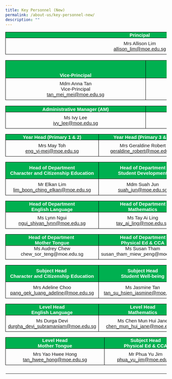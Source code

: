 ```yaml
---
title: Key Personnel (New)
permalink: /about-us/key-personnel-new/
description: ""
---
```


<table style="border-collapse:collapse;border:none;">
    <tbody>
        <tr>
            <td colspan="5" style="width:467.5pt;border:solid windowtext 1.0pt;background:#00B050;padding:0in 5.4pt 0in 5.4pt;">
                <p style='margin-top:0in;margin-right:0in;margin-bottom:0in;margin-left:0in;line-height:normal;font-size:15px;font-family:"Calibri",sans-serif;text-align:center;'><strong><span style='font-family:"Arial",sans-serif;color:white;'>Principal</span></strong></p>
            </td>
        </tr>
        <tr>
            <td colspan="5" style="width: 467.5pt;border-right: 1pt solid windowtext;border-bottom: 1pt solid windowtext;border-left: 1pt solid windowtext;border-image: initial;border-top: none;padding: 0in 5.4pt;vertical-align: top;">
                <p style='margin-top:6.0pt;margin-right:0in;margin-bottom:0in;margin-left:0in;line-height:normal;font-size:15px;font-family:"Calibri",sans-serif;text-align:center;'><span style='font-family:"Arial",sans-serif;'>Mrs Allison Lim</span></p>
                <p style='margin-top:0in;margin-right:0in;margin-bottom:6.0pt;margin-left:0in;line-height:normal;font-size:15px;font-family:"Calibri",sans-serif;text-align:center;'><span style='font-family:"Arial",sans-serif;'><a href="mailto:allison_lim@moe.edu.sg">allison_lim@moe.edu.sg</a></span></p>
            </td>
        </tr>
        <tr>
            <td colspan="5" style="width:467.5pt;border:none;border-bottom:solid windowtext 1.0pt;background:white;padding:0in 5.4pt 0in 5.4pt;height:14.15pt;">
                <p style='margin-top:0in;margin-right:0in;margin-bottom:0in;margin-left:0in;line-height:normal;font-size:15px;font-family:"Calibri",sans-serif;text-align:center;'><strong><span style='font-family:"Arial",sans-serif;color:white;'>&nbsp;</span></strong></p>
            </td>
        </tr>
        <tr>
            <td colspan="3" style="width:233.75pt;border:solid windowtext 1.0pt;border-top:none;background:#00B050;padding:0in 5.4pt 0in 5.4pt;height:14.15pt;"><span style='font-size:15px;font-family:"Calibri",sans-serif;color:black;'><br>&nbsp;</span>&nbsp;<p style='margin-top:0in;margin-right:0in;margin-bottom:0in;margin-left:0in;line-height:normal;font-size:15px;font-family:"Calibri",sans-serif;text-align:center;'><strong><span style='font-family:"Arial",sans-serif;color:white;'>Vice-Principal</span></strong></p>
            </td>
            <td colspan="2" style="width:233.75pt;border-top:none;border-left:  none;border-bottom:solid windowtext 1.0pt;border-right:solid windowtext 1.0pt;background:#00B050;padding:0in 5.4pt 0in 5.4pt;height:14.15pt;">
                <p style='margin-top:0in;margin-right:0in;margin-bottom:0in;margin-left:0in;line-height:normal;font-size:15px;font-family:"Calibri",sans-serif;text-align:center;'><strong><span style='font-family:"Arial",sans-serif;color:white;'>Vice-Principal</span></strong></p>
            </td>
        </tr>
        <tr>
            <td colspan="3" style="width: 233.75pt;border-right: 1pt solid windowtext;border-bottom: 1pt solid windowtext;border-left: 1pt solid windowtext;border-image: initial;border-top: none;padding: 0in 5.4pt;height: 14.15pt;vertical-align: top;">
                <p style='margin-top:6.0pt;margin-right:0in;margin-bottom:0in;margin-left:0in;line-height:normal;font-size:15px;font-family:"Calibri",sans-serif;text-align:center;'><span style='font-family:"Arial",sans-serif;'>Mdm Anna Tan</span></p>
                <p style='margin-top:0in;margin-right:0in;margin-bottom:0in;margin-left:0in;line-height:normal;font-size:15px;font-family:"Calibri",sans-serif;text-align:center;'><span style='font-family:"Arial",sans-serif;'>Vice-Principal</span></p>
                <p style='margin-top:0in;margin-right:0in;margin-bottom:6.0pt;margin-left:0in;line-height:normal;font-size:15px;font-family:"Calibri",sans-serif;text-align:center;'><span style='font-family:"Arial",sans-serif;'><a href="mailto:tan_mei_mei@moe.edu.sg">tan_mei_mei@moe.edu.sg</a></span></p>
            </td>
            <td colspan="2" style="width: 233.75pt;border-top: none;border-left: none;border-bottom: 1pt solid windowtext;border-right: 1pt solid windowtext;padding: 0in 5.4pt;height: 14.15pt;vertical-align: top;">
                <p style='margin-top:6.0pt;margin-right:0in;margin-bottom:0in;margin-left:0in;line-height:normal;font-size:15px;font-family:"Calibri",sans-serif;text-align:center;'><span style='font-family:"Arial",sans-serif;'>Mrs Debbie Chow</span></p>
                <p style='margin-top:0in;margin-right:0in;margin-bottom:0in;margin-left:-5.65pt;line-height:normal;font-size:15px;font-family:"Calibri",sans-serif;text-align:center;'><span style='font-family:"Arial",sans-serif;'>Vice-Principal</span></p>
                <p style='margin-top:0in;margin-right:0in;margin-bottom:6.0pt;margin-left:0in;line-height:normal;font-size:15px;font-family:"Calibri",sans-serif;text-align:center;'><span style='font-family:"Arial",sans-serif;'><a href="mailto:debbie_chow@moe.edu.sg">debbie_chow@moe.edu.sg</a></span></p>
            </td>
        </tr>
        <tr>
            <td colspan="5" style="width:467.5pt;border:none;border-bottom:solid windowtext 1.0pt;background:white;padding:0in 5.4pt 0in 5.4pt;height:14.15pt;">
                <p style='margin-top:0in;margin-right:0in;margin-bottom:0in;margin-left:0in;line-height:normal;font-size:15px;font-family:"Calibri",sans-serif;text-align:center;'><strong><span style='font-family:"Arial",sans-serif;color:white;'>&nbsp;</span></strong></p>
            </td>
        </tr>
        <tr>
            <td colspan="3" style="width:233.75pt;border:solid windowtext 1.0pt;border-top:none;background:#00B050;padding:0in 5.4pt 0in 5.4pt;height:14.15pt;">
                <p style='margin-top:0in;margin-right:0in;margin-bottom:0in;margin-left:0in;line-height:normal;font-size:15px;font-family:"Calibri",sans-serif;text-align:center;'><strong><span style='font-family:"Arial",sans-serif;color:white;'>Administrative Manager (AM)</span></strong></p>
            </td>
            <td colspan="2" style="width:233.75pt;border-top:none;border-left:  none;border-bottom:solid windowtext 1.0pt;border-right:solid windowtext 1.0pt;background:#00B050;padding:0in 5.4pt 0in 5.4pt;height:14.15pt;">
                <p style='margin-top:0in;margin-right:0in;margin-bottom:0in;margin-left:0in;line-height:normal;font-size:15px;font-family:"Calibri",sans-serif;text-align:center;'><strong><span style='font-family:"Arial",sans-serif;color:white;'>Operations Manager (OM)</span></strong></p>
            </td>
        </tr>
        <tr>
            <td colspan="3" style="width: 233.75pt;border-right: 1pt solid windowtext;border-bottom: 1pt solid windowtext;border-left: 1pt solid windowtext;border-image: initial;border-top: none;padding: 0in 5.4pt;height: 14.15pt;vertical-align: top;">
                <p style='margin-top:6.0pt;margin-right:0in;margin-bottom:0in;margin-left:0in;line-height:normal;font-size:15px;font-family:"Calibri",sans-serif;text-align:center;'><span style='font-family:"Arial",sans-serif;'>Ms Ivy Lee</span></p>
                <p style='margin-top:0in;margin-right:0in;margin-bottom:6.0pt;margin-left:0in;line-height:normal;font-size:15px;font-family:"Calibri",sans-serif;text-align:center;'><span style='font-family:"Arial",sans-serif;'><a href="mailto:ivy_lee@moe.edu.sg">ivy_lee@moe.edu.sg</a></span></p>
            </td>
            <td colspan="2" style="width: 233.75pt;border-top: none;border-left: none;border-bottom: 1pt solid windowtext;border-right: 1pt solid windowtext;padding: 0in 5.4pt;height: 14.15pt;vertical-align: top;">
                <p style='margin-top:6.0pt;margin-right:0in;margin-bottom:0in;margin-left:0in;line-height:normal;font-size:15px;font-family:"Calibri",sans-serif;text-align:center;'><span style='font-family:"Arial",sans-serif;'>Mr Lee Yang Juay</span></p>
                <p style='margin-top:0in;margin-right:0in;margin-bottom:6.0pt;margin-left:0in;line-height:normal;font-size:15px;font-family:"Calibri",sans-serif;text-align:center;'><span style='font-family:"Arial",sans-serif;'><a href="mailto:lee_yang_juay@moe.edu.sg">lee_yang_juay@moe.edu.sg</a></span></p>
            </td>
        </tr>
        <tr>
            <td colspan="5" style="width: 467.5pt;border-top: none;border-right: none;border-left: none;border-image: initial;border-bottom: 1pt solid windowtext;padding: 0in 5.4pt;height: 8.5pt;vertical-align: top;">
                <p style='margin-top:0in;margin-right:0in;margin-bottom:0in;margin-left:0in;line-height:normal;font-size:15px;font-family:"Calibri",sans-serif;'><span style='font-family:"Arial",sans-serif;'>&nbsp;</span></p>
            </td>
        </tr>
        <tr>
            <td style="width:152.75pt;border:solid windowtext 1.0pt;border-top:  none;background:#00B050;padding:0in 5.4pt 0in 5.4pt;height:13.4pt;">
                <p style='margin-top:0in;margin-right:0in;margin-bottom:0in;margin-left:0in;line-height:normal;font-size:15px;font-family:"Calibri",sans-serif;text-align:center;'><strong><span style='font-family:"Arial",sans-serif;color:white;'>Year Head (Primary 1 &amp; 2)</span></strong></p>
            </td>
            <td colspan="3" style="width:2.25in;border-top:none;border-left:none;border-bottom:solid windowtext 1.0pt;border-right:solid windowtext 1.0pt;background:#00B050;padding:0in 5.4pt 0in 5.4pt;height:13.4pt;">
                <p style='margin-top:0in;margin-right:0in;margin-bottom:0in;margin-left:0in;line-height:normal;font-size:15px;font-family:"Calibri",sans-serif;text-align:center;'><strong><span style='font-family:"Arial",sans-serif;color:white;'>Year Head (Primary 3 &amp; 5)</span></strong></p>
            </td>
            <td style="width:152.75pt;border-top:none;border-left:none;border-bottom:solid windowtext 1.0pt;border-right:solid windowtext 1.0pt;background:#00B050;padding:0in 5.4pt 0in 5.4pt;height:13.4pt;">
                <p style='margin-top:0in;margin-right:0in;margin-bottom:0in;margin-left:0in;line-height:normal;font-size:15px;font-family:"Calibri",sans-serif;text-align:center;'><strong><span style='font-family:"Arial",sans-serif;color:white;'>Year Head (Primary 4 &amp; 6)</span></strong></p>
            </td>
        </tr>
        <tr>
            <td style="width: 152.75pt;border-right: 1pt solid windowtext;border-bottom: 1pt solid windowtext;border-left: 1pt solid windowtext;border-image: initial;border-top: none;padding: 0in 5.4pt;height: 13.35pt;vertical-align: top;">
                <p style='margin-top:6.0pt;margin-right:0in;margin-bottom:0in;margin-left:0in;line-height:normal;font-size:15px;font-family:"Calibri",sans-serif;text-align:center;'><span style='font-family:"Arial",sans-serif;'>Mrs May Toh</span></p>
                <p style='margin-top:0in;margin-right:0in;margin-bottom:6.0pt;margin-left:0in;line-height:normal;font-size:15px;font-family:"Calibri",sans-serif;text-align:center;'><span style='font-family:"Arial",sans-serif;'><a href="mailto:eng_yi-mei@moe.edu.sg">eng_yi-mei@moe.edu.sg</a></span></p>
            </td>
            <td colspan="3" style="width: 2.25in;border-top: none;border-left: none;border-bottom: 1pt solid windowtext;border-right: 1pt solid windowtext;padding: 0in 5.4pt;height: 13.35pt;vertical-align: top;">
                <p style='margin-top:6.0pt;margin-right:0in;margin-bottom:0in;margin-left:0in;line-height:normal;font-size:15px;font-family:"Calibri",sans-serif;text-align:center;'><span style='font-family:"Arial",sans-serif;'>Mrs Geraldine Robert</span></p>
                <p style='margin-top:0in;margin-right:0in;margin-bottom:6.0pt;margin-left:0in;line-height:normal;font-size:15px;font-family:"Calibri",sans-serif;text-align:center;'><span style='font-family:"Arial",sans-serif;'><a href="mailto:geraldine_robert@moe.edu.sg">geraldine_robert@moe.edu.sg</a></span></p>
            </td>
            <td style="width: 152.75pt;border-top: none;border-left: none;border-bottom: 1pt solid windowtext;border-right: 1pt solid windowtext;padding: 0in 5.4pt;height: 13.35pt;vertical-align: top;">
                <p style='margin-top:6.0pt;margin-right:0in;margin-bottom:0in;margin-left:0in;line-height:normal;font-size:15px;font-family:"Calibri",sans-serif;text-align:center;'><span style='font-family:"Arial",sans-serif;'>Ms Sabrina Kaur&nbsp;</span></p>
                <p style='margin-top:0in;margin-right:0in;margin-bottom:6.0pt;margin-left:0in;line-height:normal;font-size:15px;font-family:"Calibri",sans-serif;text-align:center;'><span style='font-family:"Arial",sans-serif;'><a href="mailto:sabrina_kaur_jit_singh@moe.edu.sg">sabrina_kaur_jit_singh@moe.edu.sg</a></span></p>
            </td>
        </tr>
        <tr>
            <td colspan="5" style="width: 467.5pt;border-top: none;border-right: none;border-left: none;border-image: initial;border-bottom: 1pt solid windowtext;padding: 0in 5.4pt;height: 13.35pt;vertical-align: top;">
                <p style='margin-top:0in;margin-right:0in;margin-bottom:0in;margin-left:0in;line-height:normal;font-size:15px;font-family:"Calibri",sans-serif;text-align:center;'><span style='font-family:"Arial",sans-serif;'>&nbsp;</span></p>
            </td>
        </tr>
        <tr>
            <td style="width:152.75pt;border:solid windowtext 1.0pt;border-top:  none;background:#00B050;padding:0in 5.4pt 0in 5.4pt;height:13.4pt;">
                <p style='margin-top:0in;margin-right:0in;margin-bottom:0in;margin-left:0in;line-height:normal;font-size:15px;font-family:"Calibri",sans-serif;text-align:center;'><strong><span style='font-family:"Arial",sans-serif;color:white;'>Head of Department</span></strong></p>
                <p style='margin-top:0in;margin-right:0in;margin-bottom:0in;margin-left:0in;line-height:normal;font-size:15px;font-family:"Calibri",sans-serif;text-align:center;'><strong><span style='font-family:"Arial",sans-serif;color:white;'>Character and Citizenship Education</span></strong></p>
            </td>
            <td colspan="3" style="width:2.25in;border-top:none;border-left:none;border-bottom:solid windowtext 1.0pt;border-right:solid windowtext 1.0pt;background:#00B050;padding:0in 5.4pt 0in 5.4pt;height:13.4pt;">
                <p style='margin-top:0in;margin-right:0in;margin-bottom:0in;margin-left:0in;line-height:normal;font-size:15px;font-family:"Calibri",sans-serif;text-align:center;'><strong><span style='font-family:"Arial",sans-serif;color:white;'>Head of Department</span></strong></p>
                <p style='margin-top:0in;margin-right:0in;margin-bottom:0in;margin-left:0in;line-height:normal;font-size:15px;font-family:"Calibri",sans-serif;text-align:center;'><strong><span style='font-family:"Arial",sans-serif;color:white;'>Student Development</span></strong></p>
            </td>
            <td style="width:152.75pt;border-top:none;border-left:none;border-bottom:solid windowtext 1.0pt;border-right:solid windowtext 1.0pt;background:#00B050;padding:0in 5.4pt 0in 5.4pt;height:13.4pt;">
                <p style='margin-top:0in;margin-right:0in;margin-bottom:0in;margin-left:0in;line-height:normal;font-size:15px;font-family:"Calibri",sans-serif;text-align:center;'><strong><span style='font-family:"Arial",sans-serif;color:white;'>Head of Department</span></strong></p>
                <p style='margin-top:0in;margin-right:0in;margin-bottom:0in;margin-left:0in;line-height:normal;font-size:15px;font-family:"Calibri",sans-serif;text-align:center;'><strong><span style='font-family:"Arial",sans-serif;color:white;'>Information and Communication Technology</span></strong></p>
            </td>
        </tr>
        <tr>
            <td style="width: 152.75pt;border-right: 1pt solid windowtext;border-bottom: 1pt solid windowtext;border-left: 1pt solid windowtext;border-image: initial;border-top: none;padding: 0in 5.4pt;height: 13.35pt;vertical-align: top;">
                <p style='margin-top:6.0pt;margin-right:0in;margin-bottom:0in;margin-left:0in;line-height:normal;font-size:15px;font-family:"Calibri",sans-serif;text-align:center;'><span style='font-family:"Arial",sans-serif;'>Mr Elkan Lim</span></p>
                <p style='margin-top:0in;margin-right:0in;margin-bottom:6.0pt;margin-left:0in;line-height:normal;font-size:15px;font-family:"Calibri",sans-serif;text-align:center;'><span style='font-family:"Arial",sans-serif;'><a href="mailto:lim_boon_ching_elkan@moe.edu.sg">lim_boon_ching_elkan@moe.edu.sg</a></span></p>
            </td>
            <td colspan="3" style="width: 2.25in;border-top: none;border-left: none;border-bottom: 1pt solid windowtext;border-right: 1pt solid windowtext;padding: 0in 5.4pt;height: 13.35pt;vertical-align: top;">
                <p style='margin-top:6.0pt;margin-right:0in;margin-bottom:0in;margin-left:0in;line-height:normal;font-size:15px;font-family:"Calibri",sans-serif;text-align:center;'><span style='font-family:"Arial",sans-serif;'>Mdm Suah Jun</span></p>
                <p style='margin-top:0in;margin-right:0in;margin-bottom:6.0pt;margin-left:0in;line-height:normal;font-size:15px;font-family:"Calibri",sans-serif;text-align:center;'><span style='font-family:"Arial",sans-serif;'><a href="mailto:suah_jun@moe.edu.sg">suah_jun@moe.edu.sg</a></span></p>
            </td>
            <td style="width: 152.75pt;border-top: none;border-left: none;border-bottom: 1pt solid windowtext;border-right: 1pt solid windowtext;padding: 0in 5.4pt;height: 13.35pt;vertical-align: top;">
                <p style='margin-top:6.0pt;margin-right:0in;margin-bottom:0in;margin-left:0in;line-height:normal;font-size:15px;font-family:"Calibri",sans-serif;text-align:center;'><span style='font-family:"Arial",sans-serif;'>Ms Leow Hwee Fen</span></p>
                <p style='margin-top:0in;margin-right:0in;margin-bottom:6.0pt;margin-left:0in;line-height:normal;font-size:15px;font-family:"Calibri",sans-serif;text-align:center;'><span style='font-family:"Arial",sans-serif;'><a href="mailto:leow_hwee_fen@moe.edu.sg">leow_hwee_fen@moe.edu.sg</a></span></p>
            </td>
        </tr>
        <tr>
            <td colspan="5" style="width: 467.5pt;border-top: none;border-right: none;border-left: none;border-image: initial;border-bottom: 1pt solid windowtext;padding: 0in 5.4pt;height: 13.35pt;vertical-align: top;">
                <p style='margin-top:0in;margin-right:0in;margin-bottom:0in;margin-left:0in;line-height:normal;font-size:15px;font-family:"Calibri",sans-serif;text-align:center;'><span style='font-family:"Arial",sans-serif;'>&nbsp;</span></p>
            </td>
        </tr>
        <tr>
            <td style="width:152.75pt;border:solid windowtext 1.0pt;border-top:  none;background:#00B050;padding:0in 5.4pt 0in 5.4pt;height:13.4pt;">
                <p style='margin-top:0in;margin-right:0in;margin-bottom:0in;margin-left:0in;line-height:normal;font-size:15px;font-family:"Calibri",sans-serif;text-align:center;'><strong><span style='font-family:"Arial",sans-serif;color:white;'>Head of Department</span></strong></p>
                <p style='margin-top:0in;margin-right:0in;margin-bottom:0in;margin-left:0in;line-height:normal;font-size:15px;font-family:"Calibri",sans-serif;text-align:center;'><strong><span style='font-family:"Arial",sans-serif;color:white;'>English Language</span></strong></p>
            </td>
            <td colspan="3" style="width:2.25in;border-top:none;border-left:none;border-bottom:solid windowtext 1.0pt;border-right:solid windowtext 1.0pt;background:#00B050;padding:0in 5.4pt 0in 5.4pt;height:13.4pt;">
                <p style='margin-top:0in;margin-right:0in;margin-bottom:0in;margin-left:0in;line-height:normal;font-size:15px;font-family:"Calibri",sans-serif;text-align:center;'><strong><span style='font-family:"Arial",sans-serif;color:white;'>Head of Department</span></strong></p>
                <p style='margin-top:0in;margin-right:0in;margin-bottom:0in;margin-left:0in;line-height:normal;font-size:15px;font-family:"Calibri",sans-serif;text-align:center;'><strong><span style='font-family:"Arial",sans-serif;color:white;'>Mathematics</span></strong></p>
            </td>
            <td style="width:152.75pt;border-top:none;border-left:none;border-bottom:solid windowtext 1.0pt;border-right:solid windowtext 1.0pt;background:#00B050;padding:0in 5.4pt 0in 5.4pt;height:13.4pt;">
                <p style='margin-top:0in;margin-right:0in;margin-bottom:0in;margin-left:0in;line-height:normal;font-size:15px;font-family:"Calibri",sans-serif;text-align:center;'><strong><span style='font-family:"Arial",sans-serif;color:white;'>Head of Department</span></strong></p>
                <p style='margin-top:0in;margin-right:0in;margin-bottom:0in;margin-left:0in;line-height:normal;font-size:15px;font-family:"Calibri",sans-serif;text-align:center;'><strong><span style='font-family:"Arial",sans-serif;color:white;'>Science</span></strong></p>
            </td>
        </tr>
        <tr>
            <td style="width: 152.75pt;border-right: 1pt solid windowtext;border-bottom: 1pt solid windowtext;border-left: 1pt solid windowtext;border-image: initial;border-top: none;padding: 0in 5.4pt;height: 13.35pt;vertical-align: top;">
                <p style='margin-top:6.0pt;margin-right:0in;margin-bottom:0in;margin-left:0in;line-height:normal;font-size:15px;font-family:"Calibri",sans-serif;text-align:center;'><span style='font-family:"Arial",sans-serif;'>Ms Lynn Ngui</span></p>
                <p style='margin-top:0in;margin-right:0in;margin-bottom:6.0pt;margin-left:0in;line-height:normal;font-size:15px;font-family:"Calibri",sans-serif;text-align:center;'><span style='font-family:"Arial",sans-serif;'><a href="mailto:ngui_shiyan_lynn@moe.edu.sg">ngui_shiyan_lynn@moe.edu.sg</a></span></p>
            </td>
            <td colspan="3" style="width: 2.25in;border-top: none;border-left: none;border-bottom: 1pt solid windowtext;border-right: 1pt solid windowtext;padding: 0in 5.4pt;height: 13.35pt;vertical-align: top;">
                <p style='margin-top:6.0pt;margin-right:0in;margin-bottom:0in;margin-left:0in;line-height:normal;font-size:15px;font-family:"Calibri",sans-serif;text-align:center;'><span style='font-family:"Arial",sans-serif;'>Ms Tay Ai Ling</span></p>
                <p style='margin-top:0in;margin-right:0in;margin-bottom:6.0pt;margin-left:0in;line-height:normal;font-size:15px;font-family:"Calibri",sans-serif;text-align:center;'><span style='font-family:"Arial",sans-serif;'><a href="mailto:tay_ai_ling@moe.edu.sg">tay_ai_ling@moe.edu.sg</a></span></p>
            </td>
            <td style="width: 152.75pt;border-top: none;border-left: none;border-bottom: 1pt solid windowtext;border-right: 1pt solid windowtext;padding: 0in 5.4pt;height: 13.35pt;vertical-align: top;">
                <p style='margin-top:6.0pt;margin-right:0in;margin-bottom:0in;margin-left:0in;line-height:normal;font-size:15px;font-family:"Calibri",sans-serif;text-align:center;'><span style='font-family:"Arial",sans-serif;'>Ms Wong Lai Lin</span></p>
                <p style='margin-top:0in;margin-right:0in;margin-bottom:6.0pt;margin-left:0in;line-height:normal;font-size:15px;font-family:"Calibri",sans-serif;text-align:center;'><span style='font-family:"Arial",sans-serif;'><a href="mailto:wong_lai_lin@moe.edu.sg">wong_lai_lin@moe.edu.sg</a></span></p>
            </td>
        </tr>
        <tr>
            <td colspan="5" style="width: 467.5pt;border-top: none;border-right: none;border-left: none;border-image: initial;border-bottom: 1pt solid windowtext;padding: 0in 5.4pt;vertical-align: top;">
                <p style='margin-top:0in;margin-right:0in;margin-bottom:0in;margin-left:0in;line-height:normal;font-size:15px;font-family:"Calibri",sans-serif;'><span style='font-family:"Arial",sans-serif;'>&nbsp;</span></p>
            </td>
        </tr>
        <tr>
            <td style="width:152.75pt;border:solid windowtext 1.0pt;border-top:  none;background:#00B050;padding:0in 5.4pt 0in 5.4pt;height:13.4pt;">
                <p style='margin-top:0in;margin-right:0in;margin-bottom:0in;margin-left:0in;line-height:normal;font-size:15px;font-family:"Calibri",sans-serif;text-align:center;'><strong><span style='font-family:"Arial",sans-serif;color:white;'>Head of Department&nbsp;</span></strong></p>
                <p style='margin-top:0in;margin-right:0in;margin-bottom:0in;margin-left:0in;line-height:normal;font-size:15px;font-family:"Calibri",sans-serif;text-align:center;'><strong><span style='font-family:"Arial",sans-serif;color:white;'>Mother Tongue</span></strong></p>
            </td>
            <td colspan="3" style="width:2.25in;border-top:none;border-left:none;border-bottom:solid windowtext 1.0pt;border-right:solid windowtext 1.0pt;background:#00B050;padding:0in 5.4pt 0in 5.4pt;height:13.4pt;">
                <p style='margin-top:0in;margin-right:0in;margin-bottom:0in;margin-left:0in;line-height:normal;font-size:15px;font-family:"Calibri",sans-serif;text-align:center;'><strong><span style='font-family:"Arial",sans-serif;color:white;'>Head of Department</span></strong></p>
                <p style='margin-top:0in;margin-right:0in;margin-bottom:0in;margin-left:0in;line-height:normal;font-size:15px;font-family:"Calibri",sans-serif;text-align:center;'><strong><span style='font-family:"Arial",sans-serif;color:white;'>Physical Ed &amp; CCA</span></strong></p>
            </td>
            <td style="width:152.75pt;border-top:none;border-left:none;border-bottom:solid windowtext 1.0pt;border-right:solid windowtext 1.0pt;background:#00B050;padding:0in 5.4pt 0in 5.4pt;height:13.4pt;">
                <p style='margin-top:0in;margin-right:0in;margin-bottom:0in;margin-left:0in;line-height:normal;font-size:15px;font-family:"Calibri",sans-serif;text-align:center;'><strong><span style='font-family:"Arial",sans-serif;color:white;'>Subject Head</span></strong></p>
                <p style='margin-top:0in;margin-right:0in;margin-bottom:0in;margin-left:0in;line-height:normal;font-size:15px;font-family:"Calibri",sans-serif;text-align:center;'><strong><span style='font-family:"Arial",sans-serif;color:white;'>Aesthetics</span></strong></p>
            </td>
        </tr>
        <tr>
            <td style="width: 152.75pt;border-right: 1pt solid windowtext;border-bottom: 1pt solid windowtext;border-left: 1pt solid windowtext;border-image: initial;border-top: none;padding: 0in 5.4pt;height: 13.35pt;vertical-align: top;">
                <p style='margin-top:0in;margin-right:0in;margin-bottom:0in;margin-left:0in;line-height:normal;font-size:15px;font-family:"Calibri",sans-serif;text-align:center;'><span style='font-family:"Arial",sans-serif;'>Ms Audrey Chew</span></p>
                <p style='margin-top:0in;margin-right:0in;margin-bottom:6.0pt;margin-left:0in;line-height:normal;font-size:15px;font-family:"Calibri",sans-serif;text-align:center;'><span style='font-family:"Arial",sans-serif;'>chew_sor_teng@moe.edu.sg</span></p>
            </td>
            <td colspan="3" style="width: 2.25in;border-top: none;border-left: none;border-bottom: 1pt solid windowtext;border-right: 1pt solid windowtext;padding: 0in 5.4pt;height: 13.35pt;vertical-align: top;">
                <p style='margin-top:0in;margin-right:0in;margin-bottom:0in;margin-left:0in;line-height:normal;font-size:15px;font-family:"Calibri",sans-serif;text-align:center;'><span style='font-family:"Arial",sans-serif;'>Ms Susan Tham</span></p>
                <p style='margin-top:0in;margin-right:0in;margin-bottom:6.0pt;margin-left:0in;line-height:normal;font-size:15px;font-family:"Calibri",sans-serif;text-align:center;'><span style='font-family:"Arial",sans-serif;'>susan_tham_miew_peng@moe.edu.sg</span></p>
            </td>
            <td style="width: 152.75pt;border-top: none;border-left: none;border-bottom: 1pt solid windowtext;border-right: 1pt solid windowtext;padding: 0in 5.4pt;height: 13.35pt;vertical-align: top;">
                <p style='margin-top:0in;margin-right:0in;margin-bottom:0in;margin-left:0in;line-height:normal;font-size:15px;font-family:"Calibri",sans-serif;text-align:center;'><span style='font-family:"Arial",sans-serif;'>Ms Dulcia Ong</span></p>
                <p style='margin-top:0in;margin-right:0in;margin-bottom:6.0pt;margin-left:0in;line-height:normal;font-size:15px;font-family:"Calibri",sans-serif;text-align:center;'><span style='font-family:"Arial",sans-serif;'>ong_tian_nu_dulcia@moe.edu.sg</span></p>
            </td>
        </tr>
        <tr>
            <td colspan="5" style="width: 467.5pt;border-top: none;border-right: none;border-left: none;border-image: initial;border-bottom: 1pt solid windowtext;padding: 0in 5.4pt;vertical-align: top;">
                <p style='margin-top:0in;margin-right:0in;margin-bottom:0in;margin-left:0in;line-height:normal;font-size:15px;font-family:"Calibri",sans-serif;'><span style='font-family:"Arial",sans-serif;'>&nbsp;</span></p>
            </td>
        </tr>
        <tr>
            <td style="width:152.75pt;border:solid windowtext 1.0pt;border-top:  none;background:#00B050;padding:0in 5.4pt 0in 5.4pt;height:13.4pt;">
                <p style='margin-top:0in;margin-right:0in;margin-bottom:0in;margin-left:0in;line-height:normal;font-size:15px;font-family:"Calibri",sans-serif;text-align:center;'><strong><span style='font-family:"Arial",sans-serif;color:white;'>Subject Head&nbsp;</span></strong></p>
                <p style='margin-top:0in;margin-right:0in;margin-bottom:0in;margin-left:0in;line-height:normal;font-size:15px;font-family:"Calibri",sans-serif;text-align:center;'><strong><span style='font-family:"Arial",sans-serif;color:white;'>Character and Citizenship Education</span></strong></p>
            </td>
            <td colspan="3" style="width:2.25in;border-top:none;border-left:none;border-bottom:solid windowtext 1.0pt;border-right:solid windowtext 1.0pt;background:#00B050;padding:0in 5.4pt 0in 5.4pt;height:13.4pt;">
                <p style='margin-top:0in;margin-right:0in;margin-bottom:0in;margin-left:0in;line-height:normal;font-size:15px;font-family:"Calibri",sans-serif;text-align:center;'><strong><span style='font-family:"Arial",sans-serif;color:white;'>Subject Head</span></strong></p>
                <p style='margin-top:0in;margin-right:0in;margin-bottom:0in;margin-left:0in;line-height:normal;font-size:15px;font-family:"Calibri",sans-serif;text-align:center;'><strong><span style='font-family:"Arial",sans-serif;color:white;'>Student Well-being</span></strong></p>
            </td>
            <td style="width:152.75pt;border-top:none;border-left:none;border-bottom:solid windowtext 1.0pt;border-right:solid windowtext 1.0pt;background:#00B050;padding:0in 5.4pt 0in 5.4pt;height:13.4pt;">
                <p style='margin-top:0in;margin-right:0in;margin-bottom:0in;margin-left:0in;line-height:normal;font-size:15px;font-family:"Calibri",sans-serif;text-align:center;'><strong><span style='font-family:"Arial",sans-serif;color:white;'>Subject Head</span></strong></p>
                <p style='margin-top:0in;margin-right:0in;margin-bottom:0in;margin-left:0in;line-height:normal;font-size:15px;font-family:"Calibri",sans-serif;text-align:center;'><strong><span style='font-family:"Arial",sans-serif;color:white;'>Information and Communication Technology</span></strong></p>
            </td>
        </tr>
        <tr>
            <td style="width:152.75pt;border:solid windowtext 1.0pt;border-top:  none;padding:0in 5.4pt 0in 5.4pt;height:13.35pt;">
                <p style='margin-top:6.0pt;margin-right:0in;margin-bottom:0in;margin-left:0in;line-height:normal;font-size:15px;font-family:"Calibri",sans-serif;text-align:center;'><span style='font-family:"Arial",sans-serif;'>Mrs Adeline Choo</span></p>
                <p style='margin-top:0in;margin-right:0in;margin-bottom:6.0pt;margin-left:0in;line-height:normal;font-size:15px;font-family:"Calibri",sans-serif;text-align:center;'><span style='font-family:"Arial",sans-serif;'><a href="mailto:pang_gek_luang_adeline@moe.edu.sg">pang_gek_luang_adeline@moe.edu.sg</a></span></p>
            </td>
            <td colspan="3" style="width:2.25in;border-top:none;border-left:none;border-bottom:solid windowtext 1.0pt;border-right:solid windowtext 1.0pt;padding:0in 5.4pt 0in 5.4pt;height:13.35pt;">
                <p style='margin-top:6.0pt;margin-right:0in;margin-bottom:0in;margin-left:0in;line-height:normal;font-size:15px;font-family:"Calibri",sans-serif;text-align:center;'><span style='font-family:"Arial",sans-serif;'>Ms Jasmine Tan</span></p>
                <p style='margin-top:0in;margin-right:0in;margin-bottom:6.0pt;margin-left:0in;line-height:normal;font-size:15px;font-family:"Calibri",sans-serif;text-align:center;'><span style='font-family:"Arial",sans-serif;'><a href="mailto:tan_su_hsien_jasmine@moe.edu.sg">tan_su_hsien_jasmine@moe.edu.sg</a></span></p>
            </td>
            <td style="width:152.75pt;border-top:none;border-left:none;border-bottom:solid windowtext 1.0pt;border-right:solid windowtext 1.0pt;padding:0in 5.4pt 0in 5.4pt;height:13.35pt;">
                <p style='margin-top:6.0pt;margin-right:0in;margin-bottom:0in;margin-left:0in;line-height:normal;font-size:15px;font-family:"Calibri",sans-serif;text-align:center;'><span style='font-family:"Arial",sans-serif;'>Mr Mohammad Faizal Ramli</span></p>
                <p style='margin-top:0in;margin-right:0in;margin-bottom:6.0pt;margin-left:0in;line-height:normal;font-size:15px;font-family:"Calibri",sans-serif;text-align:center;'><span style='font-family:"Arial",sans-serif;'><a href="mailto:mohammad_faizal_ramli@moe.edu.sg">mohammad_faizal_ramli@moe.edu.sg</a></span></p>
            </td>
        </tr>
        <tr>
            <td colspan="5" style="width: 467.5pt;border-top: none;border-right: none;border-left: none;border-image: initial;border-bottom: 1pt solid windowtext;padding: 0in 5.4pt;vertical-align: top;">
                <p style='margin-top:0in;margin-right:0in;margin-bottom:0in;margin-left:0in;line-height:normal;font-size:15px;font-family:"Calibri",sans-serif;'><span style='font-family:"Arial",sans-serif;'>&nbsp;</span></p>
            </td>
        </tr>
        <tr>
            <td style="width:152.75pt;border:solid windowtext 1.0pt;border-top:  none;background:#00B050;padding:0in 5.4pt 0in 5.4pt;height:13.4pt;">
                <p style='margin-top:0in;margin-right:0in;margin-bottom:0in;margin-left:0in;line-height:normal;font-size:15px;font-family:"Calibri",sans-serif;text-align:center;'><strong><span style='font-family:"Arial",sans-serif;color:white;'>Level Head</span></strong></p>
                <p style='margin-top:0in;margin-right:0in;margin-bottom:0in;margin-left:0in;line-height:normal;font-size:15px;font-family:"Calibri",sans-serif;text-align:center;'><strong><span style='font-family:"Arial",sans-serif;color:white;'>English Language</span></strong></p>
            </td>
            <td colspan="3" style="width:2.25in;border-top:none;border-left:none;border-bottom:solid windowtext 1.0pt;border-right:solid windowtext 1.0pt;background:#00B050;padding:0in 5.4pt 0in 5.4pt;height:13.4pt;">
                <p style='margin-top:0in;margin-right:0in;margin-bottom:0in;margin-left:0in;line-height:normal;font-size:15px;font-family:"Calibri",sans-serif;text-align:center;'><strong><span style='font-family:"Arial",sans-serif;color:white;'>Level Head</span></strong></p>
                <p style='margin-top:0in;margin-right:0in;margin-bottom:0in;margin-left:0in;line-height:normal;font-size:15px;font-family:"Calibri",sans-serif;text-align:center;'><strong><span style='font-family:"Arial",sans-serif;color:white;'>Mathematics</span></strong></p>
            </td>
            <td style="width:152.75pt;border-top:none;border-left:none;border-bottom:solid windowtext 1.0pt;border-right:solid windowtext 1.0pt;background:#00B050;padding:0in 5.4pt 0in 5.4pt;height:13.4pt;">
                <p style='margin-top:0in;margin-right:0in;margin-bottom:0in;margin-left:0in;line-height:normal;font-size:15px;font-family:"Calibri",sans-serif;text-align:center;'><strong><span style='font-family:"Arial",sans-serif;color:white;'>Level Head</span></strong></p>
                <p style='margin-top:0in;margin-right:0in;margin-bottom:0in;margin-left:0in;line-height:normal;font-size:15px;font-family:"Calibri",sans-serif;text-align:center;'><strong><span style='font-family:"Arial",sans-serif;color:white;'>Science</span></strong></p>
            </td>
        </tr>
        <tr>
            <td style="width:152.75pt;border:solid windowtext 1.0pt;border-top:  none;padding:0in 5.4pt 0in 5.4pt;height:13.35pt;">
                <p style='margin-top:6.0pt;margin-right:0in;margin-bottom:0in;margin-left:0in;line-height:normal;font-size:15px;font-family:"Calibri",sans-serif;text-align:center;'><span style='font-family:"Arial",sans-serif;'>Ms Durga Devi</span></p>
                <p style='margin-top:0in;margin-right:0in;margin-bottom:6.0pt;margin-left:0in;line-height:normal;font-size:15px;font-family:"Calibri",sans-serif;text-align:center;'><span style='font-family:"Arial",sans-serif;'><a href="mailto:durgha_devi_subramaniam@moe.edu.sg">durgha_devi_subramaniam@moe.edu.sg</a></span></p>
            </td>
            <td colspan="3" style="width:2.25in;border-top:none;border-left:none;border-bottom:solid windowtext 1.0pt;border-right:solid windowtext 1.0pt;padding:0in 5.4pt 0in 5.4pt;height:13.35pt;">
                <p style='margin-top:6.0pt;margin-right:0in;margin-bottom:0in;margin-left:0in;line-height:normal;font-size:15px;font-family:"Calibri",sans-serif;text-align:center;'><span style='font-family:"Arial",sans-serif;'>Ms Chen Mun Hui Jane</span></p>
                <p style='margin-top:0in;margin-right:0in;margin-bottom:6.0pt;margin-left:0in;line-height:normal;font-size:15px;font-family:"Calibri",sans-serif;text-align:center;'><span style='font-family:"Arial",sans-serif;'><a href="mailto:chen_mun_hui_jane@moe.edu.sg">chen_mun_hui_jane@moe.edu.sg</a></span></p>
            </td>
            <td style="width:152.75pt;border-top:none;border-left:none;border-bottom:solid windowtext 1.0pt;border-right:solid windowtext 1.0pt;padding:0in 5.4pt 0in 5.4pt;height:13.35pt;">
                <p style='margin-top:6.0pt;margin-right:0in;margin-bottom:0in;margin-left:0in;line-height:normal;font-size:15px;font-family:"Calibri",sans-serif;text-align:center;'><span style='font-family:"Arial",sans-serif;'>Ms Sally Neo</span></p>
                <p style='margin-top:0in;margin-right:0in;margin-bottom:6.0pt;margin-left:0in;line-height:normal;font-size:15px;font-family:"Calibri",sans-serif;text-align:center;'><span style='font-family:"Arial",sans-serif;'><a href="mailto:sally_neo@moe.edu.sg">sally_neo@moe.edu.sg</a></span></p>
            </td>
        </tr>
        <tr>
            <td colspan="5" style="width: 467.5pt;border-top: none;border-right: none;border-left: none;border-image: initial;border-bottom: 1pt solid windowtext;padding: 0in 5.4pt;vertical-align: top;">
                <p style='margin-top:0in;margin-right:0in;margin-bottom:0in;margin-left:0in;line-height:normal;font-size:15px;font-family:"Calibri",sans-serif;'><span style='font-family:"Arial",sans-serif;'>&nbsp;</span></p>
            </td>
        </tr>
        <tr>
            <td colspan="2" style="width:155.8pt;border:solid windowtext 1.0pt;border-top:none;background:#00B050;padding:0in 5.4pt 0in 5.4pt;height:13.4pt;">
                <p style='margin-top:0in;margin-right:0in;margin-bottom:0in;margin-left:0in;line-height:normal;font-size:15px;font-family:"Calibri",sans-serif;text-align:center;'><strong><span style='font-family:"Arial",sans-serif;color:white;'>Level Head</span></strong></p>
                <p style='margin-top:0in;margin-right:0in;margin-bottom:0in;margin-left:0in;line-height:normal;font-size:15px;font-family:"Calibri",sans-serif;text-align:center;'><strong><span style='font-family:"Arial",sans-serif;color:white;'>Mother Tongue</span></strong></p>
            </td>
            <td colspan="2" style="width:158.95pt;border-top:none;border-left:  none;border-bottom:solid windowtext 1.0pt;border-right:solid windowtext 1.0pt;background:#00B050;padding:0in 5.4pt 0in 5.4pt;height:13.4pt;">
                <p style='margin-top:0in;margin-right:0in;margin-bottom:0in;margin-left:0in;line-height:normal;font-size:15px;font-family:"Calibri",sans-serif;text-align:center;'><strong><span style='font-family:"Arial",sans-serif;color:white;'>Subject Head</span></strong></p>
                <p style='margin-top:0in;margin-right:0in;margin-bottom:0in;margin-left:0in;line-height:normal;font-size:15px;font-family:"Calibri",sans-serif;text-align:center;'><strong><span style='font-family:"Arial",sans-serif;color:white;'>Physical Ed &amp; CCA</span></strong></p>
            </td>
            <td style="width:152.75pt;border-top:none;border-left:none;border-bottom:solid windowtext 1.0pt;border-right:solid windowtext 1.0pt;background:#00B050;padding:0in 5.4pt 0in 5.4pt;height:13.4pt;">
                <p style='margin-top:0in;margin-right:0in;margin-bottom:0in;margin-left:0in;line-height:normal;font-size:15px;font-family:"Calibri",sans-serif;text-align:center;'><strong><span style='font-family:"Arial",sans-serif;color:white;'>Subject Head (Internal)</span></strong></p>
                <p style='margin-top:0in;margin-right:0in;margin-bottom:0in;margin-left:0in;line-height:normal;font-size:15px;font-family:"Calibri",sans-serif;text-align:center;'><strong><span style='font-family:"Arial",sans-serif;color:white;'>Student Development</span></strong></p>
            </td>
        </tr>
        <tr>
            <td colspan="2" style="width: 155.8pt;border-right: 1pt solid windowtext;border-bottom: 1pt solid windowtext;border-left: 1pt solid windowtext;border-image: initial;border-top: none;padding: 0in 5.4pt;height: 13.35pt;vertical-align: top;">
                <p style='margin-top:6.0pt;margin-right:0in;margin-bottom:0in;margin-left:0in;line-height:normal;font-size:15px;font-family:"Calibri",sans-serif;text-align:center;'><span style='font-family:"Arial",sans-serif;'>Mrs Yao Hwee Hong</span></p>
                <p style='margin-top:0in;margin-right:0in;margin-bottom:6.0pt;margin-left:0in;line-height:normal;font-size:15px;font-family:"Calibri",sans-serif;text-align:center;'><span style='font-family:"Arial",sans-serif;'><a href="mailto:tan_hwee_hong@moe.edu.sg">tan_hwee_hong@moe.edu.sg</a></span></p>
            </td>
            <td colspan="2" style="width: 158.95pt;border-top: none;border-left: none;border-bottom: 1pt solid windowtext;border-right: 1pt solid windowtext;padding: 0in 5.4pt;height: 13.35pt;vertical-align: top;">
                <p style='margin-top:6.0pt;margin-right:0in;margin-bottom:0in;margin-left:0in;line-height:normal;font-size:15px;font-family:"Calibri",sans-serif;text-align:center;'><span style='font-family:"Arial",sans-serif;'>Mr Phua Yu Jim</span></p>
                <p style='margin-top:0in;margin-right:0in;margin-bottom:0in;margin-left:0in;line-height:normal;font-size:15px;font-family:"Calibri",sans-serif;text-align:center;'><span style='font-family:"Arial",sans-serif;'><a href="mailto:phua_yu_jim@moe.edu.sg">phua_yu_jim@moe.edu.sg</a></span></p>
            </td>
            <td style="width: 152.75pt;border-top: none;border-left: none;border-bottom: 1pt solid windowtext;border-right: 1pt solid windowtext;padding: 0in 5.4pt;height: 13.35pt;vertical-align: top;">
                <p style='margin-top:6.0pt;margin-right:0in;margin-bottom:0in;margin-left:0in;line-height:normal;font-size:15px;font-family:"Calibri",sans-serif;text-align:center;'><span style='font-family:"Arial",sans-serif;'>Ms Melissa Chong</span></p>
                <p style='margin-top:0in;margin-right:0in;margin-bottom:6.0pt;margin-left:0in;line-height:normal;font-size:15px;font-family:"Calibri",sans-serif;text-align:center;'><span style='font-family:"Arial",sans-serif;'><a href="mailto:chong_jia_en_ann@moe.edu.sg">chong_jia_en_ann@moe.edu.sg</a></span></p>
            </td>
        </tr>
        <tr>
            <td style="border:none;"><br></td>
            <td style="border:none;"><br></td>
            <td style="border:none;"><br></td>
            <td style="border:none;"><br></td>
            <td style="border:none;"><br></td>
        </tr>
    </tbody>
</table>
<p style='margin-top:0in;margin-right:0in;margin-bottom:8.0pt;margin-left:0in;line-height:107%;font-size:15px;font-family:"Calibri",sans-serif;'><span style='font-family:"Arial",sans-serif;'>&nbsp;</span></p>